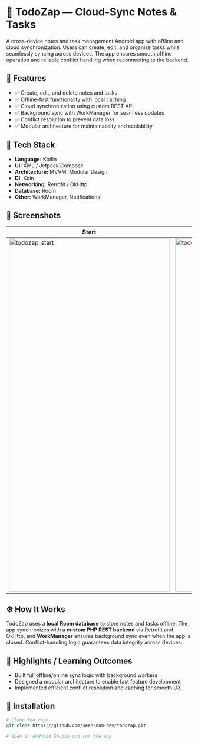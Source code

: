 # 📝 TodoZap — Cloud-Sync Notes & Tasks

A cross-device notes and task management Android app with offline and cloud synchronization. Users can create, edit, and organize tasks while seamlessly syncing across devices. The app ensures smooth offline operation and reliable conflict handling when reconnecting to the backend.

## 🚀 Features
- ✅ Create, edit, and delete notes and tasks  
- ✅ Offline-first functionality with local caching  
- ✅ Cloud synchronization using custom REST API  
- ✅ Background sync with WorkManager for seamless updates  
- ✅ Conflict resolution to prevent data loss  
- ✅ Modular architecture for maintainability and scalability  

## 🧩 Tech Stack
- **Language:** Kotlin  
- **UI:** XML / Jetpack Compose  
- **Architecture:** MVVM, Modular Design  
- **DI:** Koin  
- **Networking:** Retrofit / OkHttp  
- **Database:** Room  
- **Other:** WorkManager, Notifications  

## 📸 Screenshots
| Start | Home | Detail | Settings | 
|------------|------------|------------|------------|
| <img width="435" height="957" alt="todozap_start" src="https://github.com/user-attachments/assets/19fab9dc-76f0-49d1-b55a-f4ce5b1510ce" /> | <img width="435" height="957" alt="todozap_home" src="https://github.com/user-attachments/assets/b1ad7da1-0450-4e2c-8c04-9983ef623694" /> | <img width="435" height="957" alt="todozap_detail" src="https://github.com/user-attachments/assets/c3b8b2c5-bbad-4450-aef7-d9fa2a6128c3" /> | <img width="435" height="957" alt="todozap_settings" src="https://github.com/user-attachments/assets/4d0cee62-6753-4c45-a3fd-8e136ac6fcea" /> |

## ⚙️ How It Works
TodoZap uses a **local Room database** to store notes and tasks offline. The app synchronizes with a **custom PHP REST backend** via Retrofit and OkHttp, and **WorkManager** ensures background sync even when the app is closed. Conflict-handling logic guarantees data integrity across devices.

## 🧠 Highlights / Learning Outcomes
- Built full offline/online sync logic with background workers  
- Designed a modular architecture to enable fast feature development  
- Implemented efficient conflict resolution and caching for smooth UX

## 📂 Installation
```bash
# Clone the repo
git clone https://github.com/sean-nam-dev/todozap.git

# Open in Android Studio and run the app








